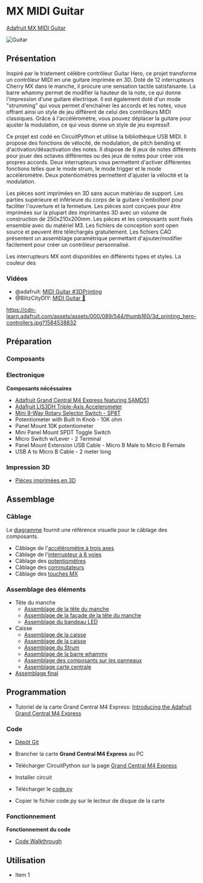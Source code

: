 # MX MIDI Guitar
[Adafruit MX MIDI Guitar](https://learn.adafruit.com/mx-midi-guitar)

![Guitar](https://cdn-learn.adafruit.com/assets/assets/000/089/544/thumb160/3d_printing_hero-controllers.jpg?1584538832)

## Présentation

Inspiré par le tristement célèbre contrôleur Guitar Hero, ce projet transforme un contrôleur MIDI en une guitare imprimée en 3D. Doté de 12 interrupteurs Cherry MX dans le manche, il procure une sensation tactile satisfaisante. La barre whammy permet de modifier la hauteur de la note, ce qui donne l'impression d'une guitare électrique. Il est également doté d'un mode "strumming" qui vous permet d'enchaîner les accords et les notes, vous offrant ainsi un style de jeu différent de celui des contrôleurs MIDI classiques. Grâce à l'accéléromètre, vous pouvez déplacer la guitare pour ajuster la modulation, ce qui vous donne un style de jeu expressif.

Ce projet est codé en CircuitPython et utilise la bibliothèque USB MIDI. Il propose des fonctions de vélocité, de modulation, de pitch bending et d'activation/désactivation des notes. Il dispose de 8 jeux de notes différents pour jouer des octaves différentes ou des jeux de notes pour créer vos propres accords. Deux interrupteurs vous permettent d'activer différentes fonctions telles que le mode strum, le mode trigger et le mode accéléromètre. Deux potentiomètres permettent d'ajuster la vélocité et la modulation.

Les pièces sont imprimées en 3D sans aucun matériau de support. Les parties supérieure et inférieure du corps de la guitare s'emboîtent pour faciliter l'ouverture et la fermeture. Les pièces sont conçues pour être imprimées sur la plupart des imprimantes 3D avec un volume de construction de 250x210x200mm. Les pièces et les composants sont fixés ensemble avec du matériel M3. Les fichiers de conception sont open source et peuvent être téléchargés gratuitement. Les fichiers CAO présentent un assemblage paramétrique permettant d'ajouter/modifier facilement pour créer un contrôleur personnalisé.

Les interrupteurs MX sont disponibles en différents types et styles. La couleur des 
### Vidéos

  * @adafruit: [MIDI Guitar #3DPrinting](https://www.youtube.com/watch?v=BDwOBYsL71Q)
  * @BlitzCityDIY: [MIDI Guitar 🎸](https://www.youtube.com/watch?v=q6v2C1idLWU)

https://cdn-learn.adafruit.com/assets/assets/000/089/544/thumb160/3d_printing_hero-controllers.jpg?1584538832
## Préparation

### Composants

### Electronique
**Composants nécéssaires**
 * [Adafruit Grand Central M4 Express featuring SAMD51](https://www.digikey.fr/en/products/detail/adafruit-industries-llc/4084/10107217)
 * [Adafruit LIS3DH Triple-Axis Accelerometer](https://www.digikey.fr/en/products/detail/adafruit-industries-llc/2809/5774319)
 * [Mini 8-Way Rotary Selector Switch - SP8T](https://www.digikey.fr/en/products/detail/adafruit-industries-llc/2925/17282424)
 * Potentiometer with Built In Knob - 10K ohm
 * Panel Mount 10K potentiometer
 * Mini Panel Mount SPDT Toggle Switch
 * Micro Switch w/Lever - 2 Terminal
 * Panel Mount Extension USB Cable - Micro B Male to Micro B Female
 * USB A to Micro B Cable - 2 meter long

### Impression 3D

 * [Pièces imprimées en 3D](https://learn.adafruit.com/mx-midi-guitar/3d-printing)

## Assemblage

### Câblage

Le [diagramme](https://learn.adafruit.com/mx-midi-guitar/circuit-diagram) fournit une référence visuelle pour le câblage des composants.

* Câblage de l'[accéléromètre à trois axes](https://learn.adafruit.com/mx-midi-guitar/install-the-lis3dh)
* Câblage de l'[interrupteur à 8 voies]( https://learn.adafruit.com/mx-midi-guitar/wiring-8-way-switch)
* Câblage des [potentiomètres](https://learn.adafruit.com/mx-midi-guitar/wiring-pots)
* Câblage des [commutateurs](https://learn.adafruit.com/mx-midi-guitar/wiring-toggle-switches)
* Câblage des [touches MX](https://learn.adafruit.com/mx-midi-guitar/wiring-mx-switches)

### Assemblage des éléments

 * Tête du manche
   * [Assemblage de la tête du manche](https://learn.adafruit.com/mx-midi-guitar/neck-head-assembly)
   * [Assemblage de la façade de la tête du manche](https://learn.adafruit.com/mx-midi-guitar/head-cover-assembly)
   * [Assemblage du bandeau LED](https://learn.adafruit.com/mx-midi-guitar/strip-assembly)
 * Caisse
   * [Assemblage de la caisse](https://learn.adafruit.com/mx-midi-guitar/body-assembly)
   * [Assemblage de la caisse](https://learn.adafruit.com/mx-midi-guitar/body-assembly)
   * [Assemblage du Strum](https://learn.adafruit.com/mx-midi-guitar/strum-assembly)
   * [Assemblage de la barre whammy](https://learn.adafruit.com/mx-midi-guitar/whammy-assembly)
   * [Assemblage des composants sur les panneaux](https://learn.adafruit.com/mx-midi-guitar/panel-mount-components)
   * [Assemblage carte centrale](https://learn.adafruit.com/mx-midi-guitar/assemble-grand-central)
 * [Assemblage final](https://learn.adafruit.com/mx-midi-guitar/final-assembly)

## Programmation

  * Tutoriel de la carte Grand Central M4 Express: [Introducing the Adafruit Grand Central M4 Express](https://learn.adafruit.com/adafruit-grand-central)


### Code

  * [Dépôt Git](https://github.com/adafruit/Adafruit_Learning_System_Guides/blob/main/MX_MIDI_Guitar/code.py)

  * Brancher la carte **Grand Central M4 Express** au PC
  * Télécharger CircuitPython sur la page [Grand Central M4 Express](https://circuitpython.org/board/grandcentral_m4_express)
  * Installer circuit 
  * Télécharger le [code.py](https://github.com/adafruit/Adafruit_Learning_System_Guides/blob/main/MX_MIDI_Guitar/code.py)
  * Copier le fichier code.py sur le lecteur de disque de la carte

### Fonctionnement
**Fonctionnement du code**
 * [Code Walkthrough](https://learn.adafruit.com/mx-midi-guitar/code-walkthrough)

## Utilisation

 * Item 1
